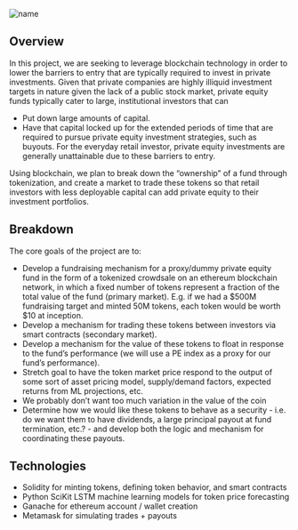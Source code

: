![name](Image.png)

## Overview

In this project, we are seeking to leverage blockchain technology in order to lower the barriers to entry that are typically required to invest in private investments. Given that private companies are highly illiquid investment targets in nature given the lack of a public stock market, private equity funds typically cater to large, institutional investors that can 
- Put down large amounts of capital. 
- Have that capital locked up for the extended periods of time that are required to pursue private equity investment strategies, such as buyouts. For the everyday retail investor, private equity investments are generally unattainable due to these barriers to entry. 

Using blockchain, we plan to break down the “ownership” of a fund through tokenization, and create a market to trade these tokens so that retail investors with less deployable capital can add private equity to their investment portfolios. 

## Breakdown

The core goals of the project are to:
- Develop a fundraising mechanism for a proxy/dummy private equity fund in the form of a tokenized crowdsale on an ethereum blockchain network, in which a fixed number of tokens represent a fraction of the total value of the fund (primary market). E.g. if we had a $500M fundraising target and minted 50M tokens, each token would be worth $10 at inception. 
- Develop a mechanism for trading these tokens between investors via smart contracts (secondary market). 
- Develop a mechanism for the value of these tokens to float in response to the fund’s performance (we will use a PE index as a proxy for our fund’s performance). 
- Stretch goal to have the token market price respond to the output of some sort of asset pricing model,  supply/demand factors, expected returns from ML projections, etc. 
- We probably don’t want too much variation  in the value of the coin
- Determine how we would like these tokens to behave as a security - i.e. do we want them to have dividends, a large principal payout at fund termination, etc.? - and develop both the logic and mechanism for coordinating these payouts. 

## Technologies

- Solidity for minting tokens, defining token behavior, and smart contracts
- Python SciKit LSTM machine learning models for token price forecasting 
- Ganache for ethereum account / wallet creation 
- Metamask for simulating trades + payouts
